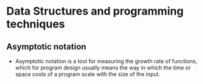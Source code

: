 # Data Structures and programming techniques

## Asymptotic notation

- Asymptotic notation is a tool for measuring the growth rate of  functions, which for program design usually means the way in which the time or space costs of a program scale with the size of the input.


